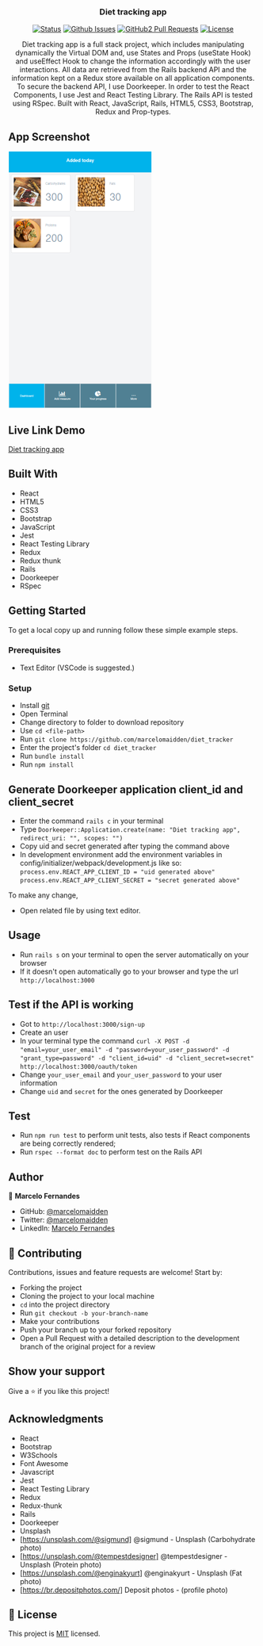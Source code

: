 <h3 align="center">Diet tracking app</h3>

<div align="center">

[![Status](https://img.shields.io/badge/status-active-success.svg)](https://github.com/marcelomaidden/diet_tracker)
[![Github Issues](https://img.shields.io/badge/GitHub-Issues-orange)](https://github.com/marcelomaidden/diet_tracker/issues)
[![GitHub2 Pull Requests](https://img.shields.io/badge/GitHub-Pull%20Requests-blue)](https://github.com/marcelomaidden/diet_tracker/pulls)
[![License](https://img.shields.io/badge/license-MIT-blue.svg)](/LICENSE)
</div>
<p align="center">Diet tracking app is a full stack project, which includes manipulating dynamically the Virtual DOM and, use States and Props (useState Hook) and useEffect Hook to change the information accordingly with the user interactions. All data are retrieved from the Rails backend API and the information kept on a Redux store available on all application components. To secure the backend API, I use Doorkeeper. In order to test the React Components, I use Jest and React Testing Library. The Rails API is tested using RSpec. Built with React, JavaScript, Rails, HTML5, CSS3, Bootstrap, Redux and Prop-types.</p>

## App Screenshot
![screenshot](./screenshot.png)

## Live Link Demo

[Diet tracking app](https://marcelomaidden-diet-tracker.herokuapp.com/)

## Built With

- React
- HTML5
- CSS3
- Bootstrap
- JavaScript
- Jest
- React Testing Library
- Redux
- Redux thunk
- Rails
- Doorkeeper
- RSpec


## Getting Started

To get a local copy up and running follow these simple example steps.

### Prerequisites

- Text Editor (VSCode is suggested.)

### Setup

- Install [git](https://git-scm.com/downloads)
- Open Terminal
- Change directory to folder to download repository
- Use `cd <file-path>`
- Run `git clone https://github.com/marcelomaidden/diet_tracker`
- Enter the project's folder `cd diet_tracker`
- Run `bundle install`
- Run `npm install`


## Generate Doorkeeper application client_id and client_secret
- Enter the command `rails c` in your terminal
- Type `Doorkeeper::Application.create(name: "Diet tracking app", redirect_uri: "", scopes: "")`
- Copy uid and secret generated after typing the command above
- In development environment add the environment variables in config/initializer/webpack/development.js like so:
`process.env.REACT_APP_CLIENT_ID = "uid generated above"`
`process.env.REACT_APP_CLIENT_SECRET = "secret generated above"`

To make any change,

- Open related file by using text editor.

## Usage
  - Run `rails s` on your terminal to open the server automatically on your browser
  - If it doesn't open automatically go to your browser and type the url `http://localhost:3000`

## Test if the API is working
- Got to `http://localhost:3000/sign-up`
- Create an user
- In your terminal type the command
`curl -X POST -d "email=your_user_email" -d "password=your_user_password" -d "grant_type=password" -d "client_id=uid" -d "client_secret=secret" http://localhost:3000/oauth/token`
- Change `your_user_email` and `your_user_password` to your user information
- Change `uid` and `secret` for the ones generated by Doorkeeper

## Test
  - Run `npm run test` to perform unit tests, also tests if React components are being correctly rendered;
  - Run `rspec --format doc` to perform test on the Rails API
   
## Author

👤  **Marcelo Fernandes**

- GitHub: [@marcelomaidden](https://github.com/marcelomaidden)
- Twitter: [@marcelomaidden](https://twitter.com/marcelomaidden)
- LinkedIn: [Marcelo Fernandes](https://linkedin.com/in/marcelofernandesdearaujo) 
## 🤝 Contributing

Contributions, issues and feature requests are welcome! Start by:

- Forking the project
- Cloning the project to your local machine
- `cd` into the project directory
- Run `git checkout -b your-branch-name`
- Make your contributions
- Push your branch up to your forked repository
- Open a Pull Request with a detailed description to the development branch of the original project for a review


## Show your support

Give a ⭐️ if you like this project!

## Acknowledgments

- React
- Bootstrap
- W3Schools
- Font Awesome
- Javascript
- Jest
- React Testing Library
- Redux
- Redux-thunk
- Rails
- Doorkeeper
- Unsplash
- [https://unsplash.com/@sigmund] @sigmund - Unsplash (Carbohydrate photo)
- [https://unsplash.com/@tempestdesigner] @tempestdesigner - Unsplash (Protein photo)
- [https://unsplash.com/@enginakyurt] @enginakyurt - Unsplash (Fat photo)
- [https://br.depositphotos.com/] Deposit photos - (profile photo)

## 📝 License

This project is [MIT](LICENSE) licensed.
